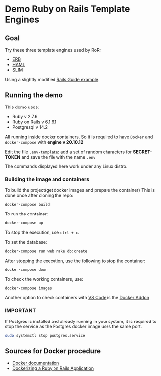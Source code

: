 # Demo Ruby on Rails Template Engines

## Goal
Try these three template engines used by RoR:
- [ERB](https://guides.rubyonrails.org/layouts_and_rendering.html)
- [HAML](https://haml.info/)
- [SLIM](http://slim-lang.com/)

Using a slightly modified [Rails Guide example](https://guides.rubyonrails.org/v6.1/getting_started.html).

## Running the demo
This demo uses:
- Ruby v 2.7.6
- Ruby on Rails v 6.1.6.1
- Postgresql v 14.2

All running inside docker containers. So it is required to have `Docker` and `docker-compose` with **engine v 20.10.12**

Edit the file `.env-template`:
add a set of random characters for **SECRET-TOKEN** and save the file with the name `.env`

The commands displayed here work under any Linux distro.

### Building the image and containers

To build the project(get docker images and prepare the container) This is done once after cloning the repo:
```zsh
docker-compose build
```

To run the container:
```zsh
docker-compose up
```
To stop the execution, use `ctrl + c`.

To set the database:
```zsh
docker-compose run web rake db:create
```
After stopping the execution, use the following to stop the container:
```zsh
docker-compose down
```

To check the working containers, use:
```zsh
docker-compose images
```

Another option to check containers with [VS Code](https://code.visualstudio.com/) is the [Docker Addon](https://marketplace.visualstudio.com/items?itemName=ms-azuretools.vscode-docker)

### IMPORTANT
If Postgres is installed and already running in your system, it is required to stop the service as the Postgres docker image uses the same port.

```zsh
sudo systemctl stop postgres.service
```

## Sources for Docker procedure
- [Docker documentation](https://docs.docker.com/samples/rails/)
- [Dockerizing a Ruby on Rails Application](https://semaphoreci.com/community/tutorials/dockerizing-a-ruby-on-rails-application)

